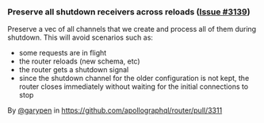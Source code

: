 ### Preserve all shutdown receivers across reloads ([Issue #3139](https://github.com/apollographql/router/issues/3139))

Preserve a vec of all channels that we create and process all of them during shutdown. This will avoid scenarios such as:

- some requests are in flight
- the router reloads (new schema, etc)
- the router gets a shutdown signal
- since the shutdown channel for the older configuration is not kept, the router closes immediately without waiting for the initial connections to stop

By [@garypen](https://github.com/garypen) in https://github.com/apollographql/router/pull/3311